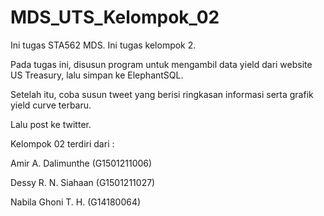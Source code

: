 # MDS_UTS_Kelompok_02
Ini tugas STA562 MDS. Ini tugas kelompok 2. 

Pada tugas ini, disusun program untuk mengambil data yield dari website US Treasury, lalu simpan ke ElephantSQL. 

Setelah itu, coba susun tweet yang berisi ringkasan informasi serta grafik yield curve terbaru.

Lalu post ke twitter. 

Kelompok 02 terdiri dari : 

Amir A. Dalimunthe (G1501211006)

Dessy R. N. Siahaan (G1501211027)

Nabila Ghoni T. H. (G14180064)

